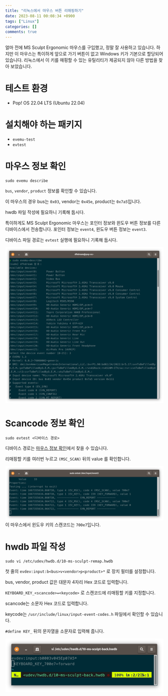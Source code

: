 ```yaml
---
title: "리눅스에서 마우스 버튼 리매핑하기"
date: 2023-08-11 00:08:34 +0900
tags: ["Linux"]
categories: []
comments: true
---
```


얼마 전에 MS Sculpt Ergonomic 마우스를 구입했고, 정말 잘 사용하고 있습니다. 하지만 이 마우스는 특이하게 앞으로 가기 버튼이 없고 Windows 키가 기본으로 할당되어 있습니다. 리눅스에서 이 키를 매핑할 수 있는 유틸리티가 제공되지 않아 다른 방법을 찾아 보았습니다.

# 테스트 환경
* Pop! OS 22.04 LTS (Ubuntu 22.04)

# 설치해야 하는 패키지
- `evemu-test`
- `evtest`

# 마우스 정보 확인
```
sudo evemu describe
```

`bus`, `vendor`, `product` 정보를 확인할 수 있습니다.

이 마우스의 경우 bus는 `0x03`, vendor는 `0x45e`, product는 `0x7a5`입니다.

hwdb 파일 작성에 필요하니 기록해 둡시다.

특이하게도 MS Sculpt Ergonomic 마우스는 포인터 정보와 윈도우 버튼 정보를 다른 디바이스에서 전송합니다. 포인터 정보는 `event4`, 윈도우 버튼 정보는 `event3`.

디바이스 파일 경로는 `evtest` 실행에 필요하니 기록해 둡시다.

![evemu-describe 실행 화면](1.png)

# Scancode 정보 확인
```
sudo evtest <디바이스 경로>
```
디바이스 경로는 [마우스 정보 확인](#마우스-정보-확인)에서 찾을 수 있습니다.

리매핑할 키를 여러번 누르고 `(MSC_SCAN)` 뒤의 value 를 확인합니다.

![evtest 실행 화면](2.png)
이 마우스에서 윈도우 키의 스캔코드는 `700e7`입니다.
# hwdb 파일 작성
```
sudo vi /etc/udev/hwdb.d/10-ms-sculpt-remap.hwdb
```

첫 줄의 `evdev:input:b<bus>v<vendor>p<product>*` 로 장치 필터를 설정합니다.

bus, vendor, product 값은 대문자 4자리 Hex 코드로 입력합니다.

`KEYBOARD_KEY_<scancode>=<keycode>` 로 스캔코드에 리매핑할 키를 지정합니다.

scancode는 소문자 Hex 코드로 입력합니다.

keycode는 `/usr/include/linux/input-event-codes.h` 파일에서 확인할 수 있습니다.

`#define KEY_` 뒤의 문자열을 소문자로 입력해 줍니다.

![hwdb 파일](3.png)